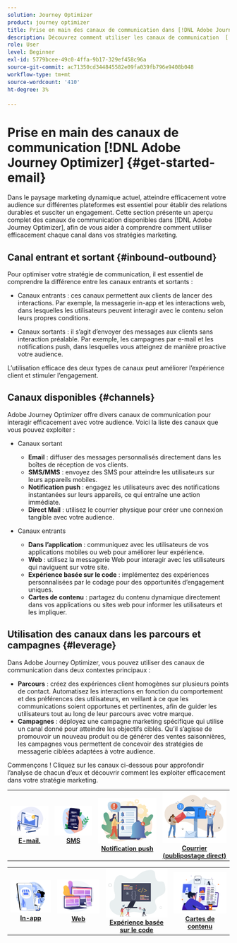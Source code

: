 ```yaml
---
solution: Journey Optimizer
product: journey optimizer
title: Prise en main des canaux de communication dans [!DNL Adobe Journey Optimizer]
description: Découvrez comment utiliser les canaux de communication  [!DNL Adobe Journey Optimizer] .
role: User
level: Beginner
exl-id: 5779bcee-49c0-4ffa-9b17-329ef458c96a
source-git-commit: ac71350cd344845582e09fa039fb796e9408b048
workflow-type: tm+mt
source-wordcount: '410'
ht-degree: 3%

---
```


# Prise en main des canaux de communication [!DNL Adobe Journey Optimizer] {#get-started-email}

Dans le paysage marketing dynamique actuel, atteindre efficacement votre audience sur différentes plateformes est essentiel pour établir des relations durables et susciter un engagement. Cette section présente un aperçu complet des canaux de communication disponibles dans [!DNL Adobe Journey Optimizer], afin de vous aider à comprendre comment utiliser efficacement chaque canal dans vos stratégies marketing.

## Canal entrant et sortant {#inbound-outbound}

Pour optimiser votre stratégie de communication, il est essentiel de comprendre la différence entre les canaux entrants et sortants :

* Canaux entrants : ces canaux permettent aux clients de lancer des interactions. Par exemple, la messagerie in-app et les interactions web, dans lesquelles les utilisateurs peuvent interagir avec le contenu selon leurs propres conditions.

* Canaux sortants : il s’agit d’envoyer des messages aux clients sans interaction préalable. Par exemple, les campagnes par e-mail et les notifications push, dans lesquelles vous atteignez de manière proactive votre audience.

L’utilisation efficace des deux types de canaux peut améliorer l’expérience client et stimuler l’engagement.

## Canaux disponibles {#channels}

Adobe Journey Optimizer offre divers canaux de communication pour interagir efficacement avec votre audience. Voici la liste des canaux que vous pouvez exploiter :

* Canaux sortant

   * **Email** : diffuser des messages personnalisés directement dans les boîtes de réception de vos clients.
   * **SMS/MMS** : envoyez des SMS pour atteindre les utilisateurs sur leurs appareils mobiles.
   * **Notification push** : engagez les utilisateurs avec des notifications instantanées sur leurs appareils, ce qui entraîne une action immédiate.
   * **Direct Mail** : utilisez le courrier physique pour créer une connexion tangible avec votre audience.

* Canaux entrants

   * **Dans l’application** : communiquez avec les utilisateurs de vos applications mobiles ou web pour améliorer leur expérience.
   * **Web** : utilisez la messagerie Web pour interagir avec les utilisateurs qui naviguent sur votre site.
   * **Expérience basée sur le code** : implémentez des expériences personnalisées par le codage pour des opportunités d’engagement uniques.
   * **Cartes de contenu** : partagez du contenu dynamique directement dans vos applications ou sites web pour informer les utilisateurs et les impliquer.

## Utilisation des canaux dans les parcours et campagnes {#leverage}

Dans Adobe Journey Optimizer, vous pouvez utiliser des canaux de communication dans deux contextes principaux :

* **Parcours** : créez des expériences client homogènes sur plusieurs points de contact. Automatisez les interactions en fonction du comportement et des préférences des utilisateurs, en veillant à ce que les communications soient opportunes et pertinentes, afin de guider les utilisateurs tout au long de leur parcours avec votre marque.
* **Campagnes** : déployez une campagne marketing spécifique qui utilise un canal donné pour atteindre les objectifs ciblés. Qu’il s’agisse de promouvoir un nouveau produit ou de générer des ventes saisonnières, les campagnes vous permettent de concevoir des stratégies de messagerie ciblées adaptées à votre audience.

Commençons ! Cliquez sur les canaux ci-dessous pour approfondir l’analyse de chacun d’eux et découvrir comment les exploiter efficacement dans votre stratégie marketing.

<table style="table-layout:fixed"><tr style="border: 0;">
<td><a href="../email/get-started-email.md"><img alt="adresse e-mail" src="assets/do-not-localize/email.png"></a>
<div align="center"><a href="../email/get-started-email.md"><strong>E-mail.</strong></a></div></td>
<td><a href="../sms/get-started-sms.md"><img alt="sms" src="assets/do-not-localize/sms.png"></a>
<div align="center"><a href="../sms/get-started-sms.md"><strong>SMS</strong></a></div></td>
<td><a href="../push/get-started-push.md"><img alt="push" src="assets/do-not-localize/push.png"></a>
<div align="center"><a href="../push/get-started-push.md"><strong>Notification push</strong></a></div></td>
<td><a href="../direct-mail/get-started-direct-mail.md"><img alt="courrier" src="assets/do-not-localize/direct-mail.jpg"></a>
<div align="center"><a href="../direct-mail/get-started-direct-mail.md"><strong>Courrier (publipostage direct)</strong></a></div></td>
</tr></table>

<table style="table-layout:fixed"><tr style="border: 0;">
<td><a href="../in-app/get-started-in-app.md"><img alt="in-app" src="assets/do-not-localize/inapp.jpg"></a>
<div align="center"><a href="../in-app/get-started-in-app.md"><strong>In-app</strong></a></div></td>
<td><a href="../web/get-started-web.md"><img alt="web" src="assets/do-not-localize/web.jpg"></a>
<div align="center"><a href="../web/get-started-web.md"><strong>Web</strong></a></div></td>
<td><a href="../code-based/get-started-code-based.md"><img alt="expérience basée sur le code" src="assets/do-not-localize/code.png"></a>
<div align="center"><a href="../code-based/get-started-code-based.md"><strong>Expérience basée sur le code</strong></a></div></td>
<td><a href="../content-card/get-started-content-card.md"><img alt="cartes de contenu" src="assets/do-not-localize/cards.png"></a>
<div align="center"><a href="../content-card/get-started-content-card.md"><strong>Cartes de contenu</strong></a></div></td>
</tr></table>
